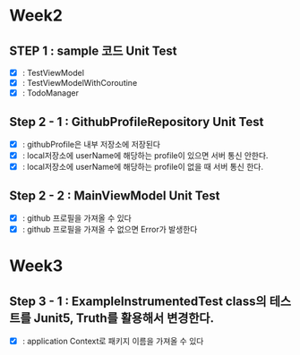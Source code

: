 # Week2
## STEP 1 : sample 코드 Unit Test
- [x] : TestViewModel  
- [x] : TestViewModelWithCoroutine
- [x] : TodoManager
## Step 2 - 1 : GithubProfileRepository Unit Test
- [x] : githubProfile은 내부 저장소에 저장된다
- [x] : local저장소에 userName에 해당하는 profile이 있으면 서버 통신 안한다.
- [x] : local저장소에 userName에 해당하는 profile이 없을 때 서버 통신 한다.
## Step 2 - 2 : MainViewModel Unit Test
- [x] : github 프로필을 가져올 수 있다
- [x] : github 프로필을 가져올 수 없으면 Error가 발생한다
# Week3
## Step 3 - 1 : ExampleInstrumentedTest class의 테스트를 Junit5, Truth를 활용해서 변경한다.
- [x] : application Context로 패키지 이름을 가져올 수 있다